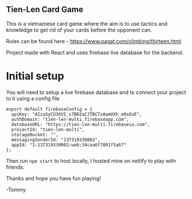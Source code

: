 ## Tien-Len Card Game

This is a vietnamese card game where the aim is to use tactics and knowledge to get rid of your cards before the opponent can.

Rules can be found here - https://www.pagat.com/climbing/thirteen.html

Project made with React and uses firebase live database for the backend.

# Initial setup

You will need to setup a live firebase database and to connect your project to it using a config file 
```
export default firebaseConfig = {
  apiKey: "AIzaSyCU36VI_s7BD2aCJTBCTxAomUXh_e0xOsE",
  authDomain: "tien-len-multi.firebaseapp.com",
  databaseURL: "https://tien-len-multi.firebaseio.com",
  projectId: "tien-len-multi",
  storageBucket: "",
  messagingSenderId: "137319330002",
  appId: "1:137319330002:web:34caa6f7891f5a67"
};
```
Then run `npm start` to host locally, I hosted mine on netlify to play with friends.

Thanks and hope you have fun playing!

-Tommy
